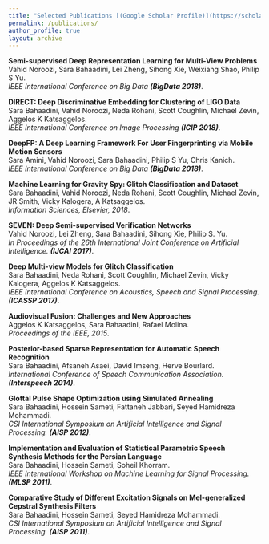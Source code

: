 ```yaml
---
title: "Selected Publications [(Google Scholar Profile)](https://scholar.google.com/citations?user=S6SfMu8AAAAJ&hl=en)"
permalink: /publications/
author_profile: true
layout: archive
---
```


<b>Semi-supervised Deep Representation Learning for Multi-View Problems</b> <br> Vahid Noroozi, Sara Bahaadini, Lei Zheng, Sihong Xie, Weixiang Shao, Philip S Yu. <br/><i>IEEE International Conference on Big Data <b>(BigData 2018)</b></i>.

<b>DIRECT: Deep Discriminative Embedding for Clustering of LIGO Data</b> <br> Sara Bahaadini, Vahid Noroozi, Neda Rohani, Scott Coughlin, Michael Zevin, Aggelos K Katsaggelos. <br/><i> IEEE International Conference on Image Processing <b>(ICIP 2018)</b></i>.

<b>DeepFP: A Deep Learning Framework For User Fingerprinting via Mobile Motion Sensors</b> <br> Sara Amini, Vahid Noroozi, Sara Bahaadini, Philip S Yu, Chris Kanich. <br/><i>IEEE International Conference on Big Data <b>(BigData 2018)</b></i>.

<b>Machine Learning for Gravity Spy: Glitch Classification and Dataset</b> <br> Sara Bahaadini, Vahid Noroozi, Neda Rohani, Scott Coughlin, Michael Zevin, JR Smith, Vicky Kalogera, A Katsaggelos. <br/><i>Information Sciences, Elsevier, 2018</i>.

<b>SEVEN: Deep Semi-supervised Verification Networks</b> <br> Vahid Noroozi, Lei Zheng, Sara Bahaadini, Sihong Xie, Philip S. Yu. <br/><i>In Proceedings of the 26th International Joint Conference on Artificial Intelligence. <b>(IJCAI 2017)</b></i>.

<b>Deep Multi-view Models for Glitch Classification </b> <br> Sara Bahaadini, Neda Rohani, Scott Coughlin, Michael Zevin, Vicky Kalogera, Aggelos K Katsaggelos. <br/><i>IEEE International Conference on Acoustics, Speech and Signal Processing. <b>(ICASSP 2017)</b></i>.

<b>Audiovisual Fusion: Challenges and New Approaches</b> <br> Aggelos K Katsaggelos, Sara Bahaadini, Rafael Molina. <br/><i>Proceedings of the IEEE, 2015</i>.

<b>Posterior-based Sparse Representation for Automatic Speech Recognition</b> <br> Sara Bahaadini, Afsaneh Asaei, David Imseng, Herve Bourlard. <br/><i>International Conference of Speech Communication Association. <b>(Interspeech 2014)</b></i>.

<b>Glottal Pulse Shape Optimization using Simulated Annealing</b> <br> Sara Bahaadini, Hossein Sameti, Fattaneh Jabbari, Seyed Hamidreza Mohammadi. <br/><i>CSI International Symposium on Artificial Intelligence and Signal Processing. <b>(AISP 2012)</b></i>.

<b>Implementation and Evaluation of Statistical Parametric Speech Synthesis Methods for the Persian Language</b> <br> Sara Bahaadini, Hossein Sameti, Soheil Khorram. <br/><i>IEEE International Workshop on Machine Learning for Signal Processing. <b>(MLSP 2011)</b></i>.

<b>Comparative Study of Different Excitation Signals on Mel-generalized Cepstral Synthesis Filters</b> <br>Sara Bahaadini, Hossein Sameti, Seyed Hamidreza Mohammadi. <br/><i>CSI International Symposium on Artificial Intelligence and Signal Processing. <b>(AISP 2011)</b></i>.
